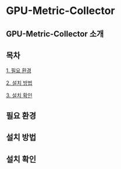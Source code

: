 # GPU-Metric-Collector

## GPU-Metric-Collector 소개

## 목차
[1. 필요 환경](#필요-환경)

[2. 설치 방법](#설치-방법)

[3. 설치 확인](#설치-확인)

## 필요 환경

## 설치 방법

## 설치 확인
